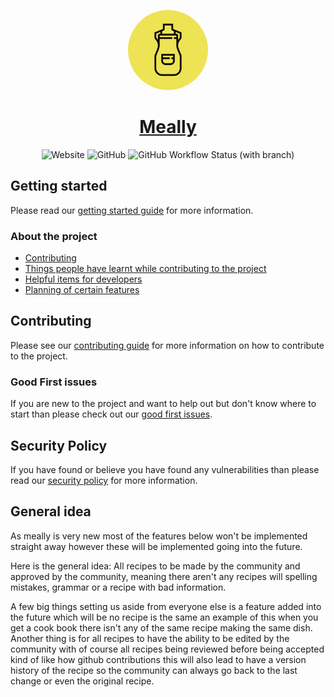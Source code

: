 <p align="center">
  <a href="https://www.meally.com.au/">
    <img src="./public/icons/maskable_icons/maskable_icon_x128.png" style="border-radius: 9999px" height="128">
    <h1 align="center">Meally</h1>
  </a>
</p>

<p align="center">
    <img alt="Website" src="https://img.shields.io/website?down_color=red&down_message=Offline&label=Website&up_message=Online&url=https%3A%2F%2Fwww.meally.com.au">
    <img alt="GitHub" src="https://img.shields.io/github/license/eirfire/meally?color=blue">
    <img alt="GitHub Workflow Status (with branch)" src="https://img.shields.io/github/actions/workflow/status/eirfire/meally/intergrate.yml?branch=master">
</p>

## Getting started

Please read our [getting started guide](./GETTING_STARTED.md) for more information.

### About the project

- [Contributing](./CONTRIBUTING.md)
- [Things people have learnt while contributing to the project](./about_the_project/things_learnt/)
- [Helpful items for developers](./about_the_project/Helpful_items.md)
- [Planning of certain features](./about_the_project/Planning.md)

## Contributing

Please see our [contributing guide](./CONTRIBUTING.md) for more information on how to contribute to the project.

### Good First issues

If you are new to the project and want to help out but don't know where to start than please check out our [good first issues](https://github.com/Eirfire/Meally/issues?q=is%3Aopen+is%3Aissue+label%3A%22good+first+issue%22).

## Security Policy

If you have found or believe you have found any vulnerabilities than please read our [security policy](./SECURITY.md) for more information.

## General idea

As meally is very new most of the features below won't be implemented straight away however these will be implemented going into the future.

Here is the general idea: All recipes to be made by the community and approved by the community, meaning there aren't any recipes will spelling mistakes, grammar or a recipe with bad information.

A few big things setting us aside from everyone else is a feature added into the future which will be no recipe is the same an example of this when you get a cook book there isn't any of the same recipe making the same dish. Another thing is for all recipes to have the ability to be edited by the community with of course all recipes being reviewed before being accepted kind of like how github contributions this will also lead to have a version history of the recipe so the community can always go back to the last change or even the original recipe.
